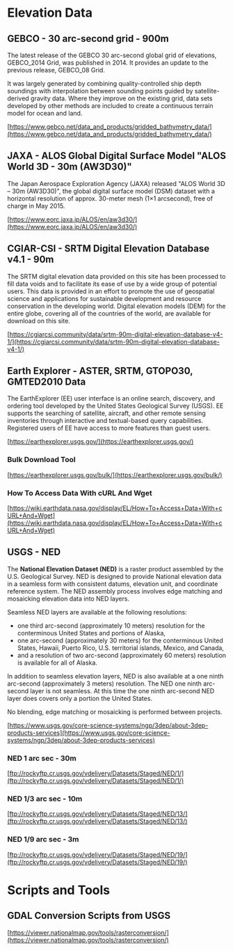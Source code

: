 # Elevation Data

## GEBCO - 30 arc-second grid - 900m
The latest release of the GEBCO 30 arc-second global grid of elevations, GEBCO_2014 Grid, was published in 2014. It provides an update to the previous release, GEBCO_08 Grid.

It was largely generated by combining quality-controlled ship depth soundings with interpolation between sounding points guided by satellite-derived gravity data. Where they improve on the existing grid, data sets developed by other methods are included to create a continuous terrain model for ocean and land.

[https://www.gebco.net/data_and_products/gridded_bathymetry_data/](https://www.gebco.net/data_and_products/gridded_bathymetry_data/)

## JAXA - ALOS Global Digital Surface Model "ALOS World 3D - 30m (AW3D30)"
The Japan Aerospace Exploration Agency (JAXA) released "ALOS World 3D – 30m (AW3D30)",  the global digital surface model (DSM) dataset with a horizontal resolution of approx. 30-meter mesh (1×1 arcsecond), free of charge in May 2015.

[https://www.eorc.jaxa.jp/ALOS/en/aw3d30/](https://www.eorc.jaxa.jp/ALOS/en/aw3d30/)

## CGIAR-CSI - SRTM Digital Elevation Database v4.1 - 90m
The SRTM digital elevation data provided on this site has been processed to fill data voids and to facilitate its ease of use by a wide group of potential users. This data is provided in an effort to promote the use of geospatial science and applications for sustainable development and resource conservation in the developing world. Digital elevation models (DEM) for the entire globe, covering all of the countries of the world, are available for download on this site.

[https://cgiarcsi.community/data/srtm-90m-digital-elevation-database-v4-1/](https://cgiarcsi.community/data/srtm-90m-digital-elevation-database-v4-1/)

## Earth Explorer - ASTER, SRTM, GTOPO30, GMTED2010 Data
The EarthExplorer (EE) user interface is an online search, discovery, and ordering tool developed by the United States Geological Survey (USGS).  EE supports the searching of satellite, aircraft, and other remote sensing inventories through interactive and textual-based query capabilities.  Registered users of EE have access to more features than guest users. 

[https://earthexplorer.usgs.gov/](https://earthexplorer.usgs.gov/)

### Bulk Download Tool
[https://earthexplorer.usgs.gov/bulk/](https://earthexplorer.usgs.gov/bulk/)

### How To Access Data With cURL And Wget
[https://wiki.earthdata.nasa.gov/display/EL/How+To+Access+Data+With+cURL+And+Wget](https://wiki.earthdata.nasa.gov/display/EL/How+To+Access+Data+With+cURL+And+Wget)

## USGS - NED
The __National Elevation Dataset (NED)__ is a raster product assembled by the U.S. Geological Survey. NED is designed to provide National elevation data in a seamless form with consistent datums, elevation unit, and coordinate reference system. The NED assembly process involves edge matching and mosaicking elevation data into NED layers. 

Seamless NED layers are available at the following resolutions: 

- one third arc-second (approximately 10 meters) resolution for the conterminous United States and portions of Alaska, 
- one arc-second (approximately 30 meters) for the conterminous United States, Hawaii, Puerto Rico, U.S. territorial islands, Mexico, and Canada, 
- and a resolution of two arc-second (approximately 60 meters) resolution is available for all of Alaska. 

In addition to seamless elevation layers, NED is also available at a one ninth arc-second (approximately 3 meters) resolution. The NED one ninth arc-second layer is not seamless. At this time the one ninth arc-second NED layer does covers only a portion the United States. 

No blending, edge matching or mosaicking is performed between projects. 

[https://www.usgs.gov/core-science-systems/ngp/3dep/about-3dep-products-services](https://www.usgs.gov/core-science-systems/ngp/3dep/about-3dep-products-services)

### NED 1 arc sec - 30m
[ftp://rockyftp.cr.usgs.gov/vdelivery/Datasets/Staged/NED/1/](ftp://rockyftp.cr.usgs.gov/vdelivery/Datasets/Staged/NED/1/)

### NED 1/3 arc sec - 10m
[ftp://rockyftp.cr.usgs.gov/vdelivery/Datasets/Staged/NED/13/](ftp://rockyftp.cr.usgs.gov/vdelivery/Datasets/Staged/NED/13/)

### NED 1/9 arc sec - 3m
[ftp://rockyftp.cr.usgs.gov/vdelivery/Datasets/Staged/NED/19/](ftp://rockyftp.cr.usgs.gov/vdelivery/Datasets/Staged/NED/19/)

# Scripts and Tools

## GDAL Conversion Scripts from USGS
[https://viewer.nationalmap.gov/tools/rasterconversion/](https://viewer.nationalmap.gov/tools/rasterconversion/)


